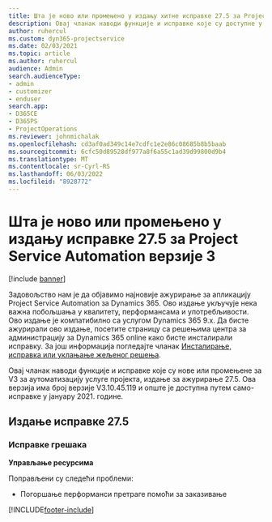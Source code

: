 ```yaml
---
title: Шта је ново или промењено у издању хитне исправке 27.5 за Project Service Automation верзије 3
description: Овај чланак наводи функције и исправке које су доступне у хитној исправки за ажурирање услуге пројекта Релеасе 27.5, V3.
author: ruhercul
ms.custom: dyn365-projectservice
ms.date: 02/03/2021
ms.topic: article
ms.author: ruhercul
audience: Admin
search.audienceType:
- admin
- customizer
- enduser
search.app:
- D365CE
- D365PS
- ProjectOperations
ms.reviewer: johnmichalak
ms.openlocfilehash: cd3af0ad349c14e7cdfc1e2e86c08685b8b5baab
ms.sourcegitcommit: 6cfc50d89528df977a8f6a55c1ad39d99800d9b4
ms.translationtype: MT
ms.contentlocale: sr-Cyrl-RS
ms.lasthandoff: 06/03/2022
ms.locfileid: "8928772"
---
```

# <a name="whats-new-or-changed-in-project-service-automation-update-release-275-v3"></a>Шта је ново или промењено у издању исправке 27.5 за Project Service Automation верзије 3

[!include [banner](../includes/psa-now-project-operations.md)]

Задовољство нам је да објавимо најновије ажурирање за апликацију Project Service Automation за Dynamics 365. Ово издање укључује нека важна побољшања у квалитету, перформансама и употребљивости. Ово издање је компатибилно са услугом Dynamics 365 9.x. Да бисте ажурирали ово издање, посетите страницу са решењима центра за администрацију за Dynamics 365 online како бисте инсталирали исправку. За још информација погледајте чланак [Инсталирање, исправка или уклањање жељеног решења](/power-platform/admin/install-remove-preferred-solution).

Овај чланак наводи функције и исправке које су нове или промењене за V3 за аутоматизацију услуге пројекта, издање за ажурирање 27.5. Ова верзија има број верзије V3.10.45.119 и опште је доступна путем само-исправке у јануару 2021. године.

## <a name="update-release-275"></a>Издање исправке 27.5

### <a name="bug-fixes"></a>Исправке грешака


**Управљање ресурсима**

Поправљени су следећи проблеми:

- Погоршање перформанси претраге помоћи за заказивање


[!INCLUDE[footer-include](../includes/footer-banner.md)]
